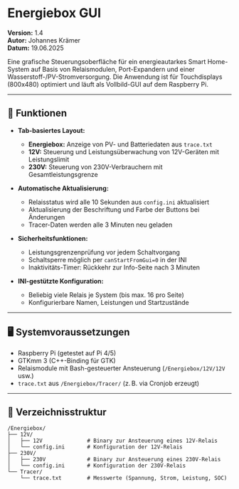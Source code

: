 # Energiebox GUI

**Version:** 1.4  
**Autor:** Johannes Krämer  
**Datum:** 19.06.2025

Eine grafische Steuerungsoberfläche für ein energieautarkes Smart Home-System auf Basis von Relaismodulen, Port-Expandern und einer Wasserstoff-/PV-Stromversorgung. Die Anwendung ist für Touchdisplays (800x480) optimiert und läuft als Vollbild-GUI auf dem Raspberry Pi.

---

## 🔧 Funktionen

- **Tab-basiertes Layout:**
  - **Energiebox:** Anzeige von PV- und Batteriedaten aus `trace.txt`
  - **12V:** Steuerung und Leistungsüberwachung von 12V-Geräten mit Leistungslimit
  - **230V:** Steuerung von 230V-Verbrauchern mit Gesamtleistungsgrenze

- **Automatische Aktualisierung:**
  - Relaisstatus wird alle 10 Sekunden aus `config.ini` aktualisiert
  - Aktualisierung der Beschriftung und Farbe der Buttons bei Änderungen
  - Tracer-Daten werden alle 3 Minuten neu geladen

- **Sicherheitsfunktionen:**
  - Leistungsgrenzenprüfung vor jedem Schaltvorgang
  - Schaltsperre möglich per `canStartFromGui=0` in der INI
  - Inaktivitäts-Timer: Rückkehr zur Info-Seite nach 3 Minuten

- **INI-gestützte Konfiguration:**
  - Beliebig viele Relais je System (bis max. 16 pro Seite)
  - Konfigurierbare Namen, Leistungen und Startzustände

---

## 🖥️ Systemvoraussetzungen

- Raspberry Pi (getestet auf Pi 4/5)
- GTKmm 3 (C++-Binding für GTK)
- Relaismodule mit Bash-gesteuerter Ansteuerung (`/Energiebox/12V/12V` usw.)
- `trace.txt` aus `/Energiebox/Tracer/` (z. B. via Cronjob erzeugt)

---

## 📂 Verzeichnisstruktur

```text
/Energiebox/
├── 12V/
│   ├── 12V              # Binary zur Ansteuerung eines 12V-Relais
│   └── config.ini       # Konfiguration der 12V-Relais
├── 230V/
│   ├── 230V             # Binary zur Ansteuerung eines 230V-Relais
│   └── config.ini       # Konfiguration der 230V-Relais
└── Tracer/
    └── trace.txt        # Messwerte (Spannung, Strom, Leistung, SOC)

